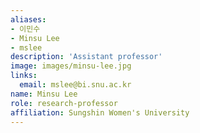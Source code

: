 ```yaml
---
aliases:
- 이민수
- Minsu Lee
- mslee
description: 'Assistant professor'
image: images/minsu-lee.jpg
links:
  email: mslee@bi.snu.ac.kr
name: Minsu Lee
role: research-professor
affiliation: Sungshin Women's University
---
```

